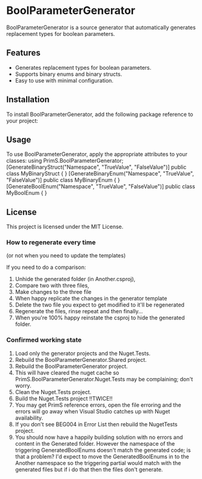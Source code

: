# BoolParameterGenerator

BoolParameterGenerator is a source generator that automatically generates replacement types for boolean parameters.

## Features

- Generates replacement types for boolean parameters.
- Supports binary enums and binary structs.
- Easy to use with minimal configuration.

## Installation

To install BoolParameterGenerator, add the following package reference to your project:
<PackageReference Include="BoolParameterGenerator" Version="1.0.0" />

## Usage

To use BoolParameterGenerator, apply the appropriate attributes to your classes:
using PrimS.BoolParameterGenerator;
[GenerateBinaryStruct("Namespace", "TrueValue", "FalseValue")] public class MyBinaryStruct { }
[GenerateBinaryEnum("Namespace", "TrueValue", "FalseValue")] public class MyBinaryEnum { }
[GenerateBoolEnum("Namespace", "TrueValue", "FalseValue")] public class MyBoolEnum { }

## License

This project is licensed under the MIT License.

### How to regenerate every time 
(or not when you need to update the templates)

If you need to do a comparison:
1. Unhide the generated folder (in Another.csproj),
1. Compare two with three files, 
1. Make changes to the three file
1. When happy replicate the changes in the generator template
1. Delete the two file you expect to get modified to it'll be regenerated
1. Regenerate the files, rinse repeat and then finally...
1. When you're 100% happy reinstate the csproj to hide the generated folder.

### Confirmed working state
1. Load only the generator projects and the Nuget.Tests.
1. Rebuild the BoolParameterGenerator.Shared project.
1. Rebuild the BoolParameterGenerator project.
1. This will have cleared the nuget cache so PrimS.BoolParameterGenerator.Nuget.Tests may be complaining; don't worry.
1. Clean the Nuget.Tests project.
1. Build the Nuget.Tests project !!TWICE!!
1. You may get PrimS reference errors, open the file erroring and the errors will go away when Visual Studio catches up with Nuget availability.
1. If you don't see BEG004 in Error List then rebuild the NugetTests project.
1. You should now have a happily building solution with no errors and content in the Generated folder. However the namespace of the triggering GeneratedBoolEnums doesn't match the generated code; is that a problem? I'd expect to move the GeneratedBoolEnums in to the Another namespace so the triggering partial would match with the generated files but if i do that then the files don't generate.